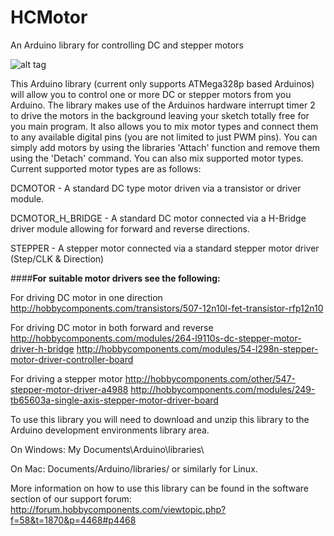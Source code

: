 # HCMotor
An Arduino library for controlling DC and stepper motors

![alt tag](http://hobbycomponents.com/images/forum/HCMotor/HCMotor_DC_Motor_With_H_Bridge.JPG)

This Arduino library (current only supports ATMega328p based Arduinos) will allow you to control one or more DC or stepper motors from you Arduino. The library makes use of the Arduinos hardware interrupt timer 2 to drive the motors in the background leaving your sketch totally free for you main program. It also allows you to mix motor types and connect them to any available digital pins (you are not limited to just PWM pins). You can simply add motors by using the libraries 'Attach' function and remove them using the 'Detach' command. You can also mix supported motor types. Current supported motor types are as follows:

DCMOTOR - A standard DC type motor driven via a transistor or driver module.

DCMOTOR_H_BRIDGE - A standard DC motor connected via a H-Bridge driver module allowing for forward and reverse directions.

STEPPER - A stepper motor connected via a standard stepper motor driver (Step/CLK & Direction)




####**For suitable motor drivers see the following:**

For driving DC motor in one direction
http://hobbycomponents.com/transistors/507-12n10l-fet-transistor-rfp12n10

For driving DC motor in both forward and reverse
http://hobbycomponents.com/modules/264-l9110s-dc-stepper-motor-driver-h-bridge
http://hobbycomponents.com/modules/54-l298n-stepper-motor-driver-controller-board

For driving a stepper motor
http://hobbycomponents.com/other/547-stepper-motor-driver-a4988
http://hobbycomponents.com/modules/249-tb65603a-single-axis-stepper-motor-driver-board



To use this library  you will need to download and unzip this library to the Arduino development environments library area.

On Windows: 
My Documents\Arduino\libraries\

On Mac: 
Documents/Arduino/libraries/
or similarly for Linux.

More information on how to use this library can be found in the software section of our support forum:
http://forum.hobbycomponents.com/viewtopic.php?f=58&t=1870&p=4468#p4468

